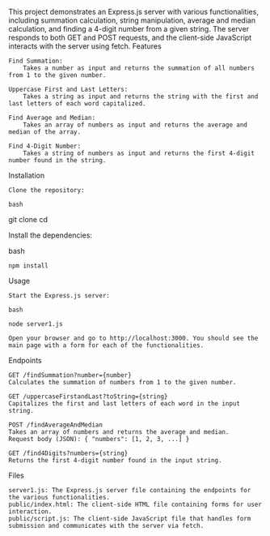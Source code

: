 This project demonstrates an Express.js server with various functionalities, including summation calculation, string manipulation, average and median calculation, and finding a 4-digit number from a given string. The server responds to both GET and POST requests, and the client-side JavaScript interacts with the server using fetch.
Features

    Find Summation:
        Takes a number as input and returns the summation of all numbers from 1 to the given number.

    Uppercase First and Last Letters:
        Takes a string as input and returns the string with the first and last letters of each word capitalized.

    Find Average and Median:
        Takes an array of numbers as input and returns the average and median of the array.

    Find 4-Digit Number:
        Takes a string of numbers as input and returns the first 4-digit number found in the string.

Installation

    Clone the repository:

    bash

git clone <your-repo-url>
cd <your-project-directory>

Install the dependencies:

bash

    npm install

Usage

    Start the Express.js server:

    bash

    node server1.js

    Open your browser and go to http://localhost:3000. You should see the main page with a form for each of the functionalities.

Endpoints

    GET /findSummation?number={number}
    Calculates the summation of numbers from 1 to the given number.

    GET /uppercaseFirstandLast?toString={string}
    Capitalizes the first and last letters of each word in the input string.

    POST /findAverageAndMedian
    Takes an array of numbers and returns the average and median.
    Request body (JSON): { "numbers": [1, 2, 3, ...] }

    GET /find4Digits?numbers={string}
    Returns the first 4-digit number found in the input string.

Files

    server1.js: The Express.js server file containing the endpoints for the various functionalities.
    public/index.html: The client-side HTML file containing forms for user interaction.
    public/script.js: The client-side JavaScript file that handles form submission and communicates with the server via fetch.